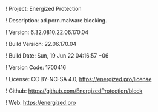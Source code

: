! Project: Energized Protection

! Description: ad.porn.malware blocking.

! Version: 6.32.0810.22.06.170.04

! Build Version: 22.06.170.04

! Build Date: Sun, 19 Jun 22 04:16:57 +06

! Version Code: 1700416

! License: CC BY-NC-SA 4.0, https://energized.pro/license

! Github: https://github.com/EnergizedProtection/block

! Web: https://energized.pro
